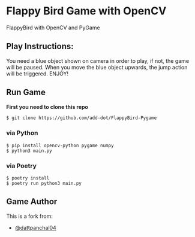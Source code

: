 # Flappy Bird Game with OpenCV

FlappyBird with OpenCV and PyGame


## Play Instructions:

You need a blue object shown on camera in order to play, if not, the game will be paused.
When you move the blue object upwards, the jump action will be triggered.
ENJOY!


## Run Game
**First you need to clone this repo**
```sh
$ git clone https://github.com/add-dot/FlappyBird-Pygame
```


### via Python
```python3
$ pip install opencv-python pygame numpy
$ python3 main.py

```

### via Poetry
```
$ poetry install
$ poetry run python3 main.py
```

## Game Author

This is a fork from:

- [@dattpanchal04](https://github.com/dattpanchal04)
